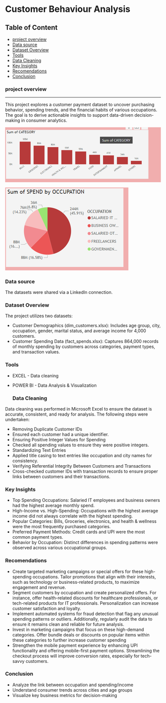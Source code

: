 # Customer Behaviour Analysis

## Table of Content
- [project overview](#project-overview)
- [Data source](#data-source)
- [Dataset Overview](#dataset-overview)
- [Tools](#tools)
- [Data Cleaning](#data-cleaning)
- [Key Insights](#key-insights)
- [Recomendations](#recomendations)
- [Conclusion](#conclusion)


### project overview
----
This project explores a customer payment dataset to uncover purchasing behavior, spending trends, and the financial habits of various occupations. The goal is to derive actionable insights to support data-driven decision-making in consumer analytics.

![Image Alt](https://github.com/Abolanle890/Customer_behaviour_analysis/blob/89b9c1c3c590b623ffaefbc53c8b37346486a067/Bar%20chart.png)

![Image Alt](https://github.com/Abolanle890/Customer_behaviour_analysis/blob/768d528ccd49c5749c8acf4fd42dc874c9bc0737/Pie%20chart.png)

### Data source

The datasets were shared via a LinkedIn connection.

### Dataset Overview
The project utilizes two datasets:

- Customer Demographics (dim_customers.xlsx): Includes age group, city, occupation, gender, marital status, and average income for 4,000 customers.
- Customer Spending Data (fact_spends.xlsx): Captures 864,000 records of monthly spending by customers across categories, payment types, and transaction values.


### Tools 

- EXCEL - Data cleaning 
- POWER BI - Data Analysis & Visualization 

  ### Data Cleaning
Data cleaning was performed in Microsoft Excel to ensure the dataset is accurate, consistent, and ready for analysis. The following steps were undertaken:

- Removing Duplicate Customer IDs
- Ensured each customer had a unique identifier.
- Ensuring Positive Integer Values for Spending
- Checked all spending values to ensure they were positive integers.
- Standardizing Text Entries
- Applied title casing to text entries like occupation and city names for consistency.
- Verifying Referential Integrity Between Customers and Transactions
- Cross-checked customer IDs with transaction records to ensure proper links between customers and their transactions.

### Key Insights
- Top Spending Occupations: Salaried IT employees and business owners had the highest average monthly spend.
- High-Income vs. High-Spending: Occupations with the highest average income did not always correlate with the highest spending.
- Popular Categories: Bills, Groceries, electronics, and health & wellness were the most frequently purchased categories.
- Preferred Payment Methods: Credit cards and UPI were the most common payment types.
- Behavior by Occupation: Distinct differences in spending patterns were observed across various occupational groups.

### Recomendations
-  Create targeted marketing campaigns or special offers for these high-spending occupations. Tailor promotions that align with their interests, such as technology or business-related products, to maximize engagement and revenue.
-  Segment customers by occupation and create personalized offers. For instance, offer health-related discounts for healthcare professionals, or tech-related products for IT professionals. Personalization can increase customer satisfaction and loyalty.
-  Implement automated systems for fraud detection that flag any unusual spending patterns or outliers. Additionally, regularly audit the data to ensure it remains clean and reliable for future analysis.
-  Invest in marketing campaigns that focus on these high-demand categories. Offer bundle deals or discounts on popular items within these categories to further increase customer spending
-  Strengthen the mobile payment experience by enhancing UPI functionality and offering mobile-first payment options. Streamlining the checkout process will improve conversion rates, especially for tech-savvy customers.

### Conclusion
- Analyze the link between occupation and spending/income
- Understand consumer trends across cities and age groups
- Visualize key business metrics for decision-making

